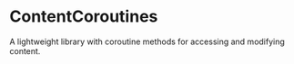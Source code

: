 # ContentCoroutines
A lightweight library with coroutine methods for accessing and modifying content.
